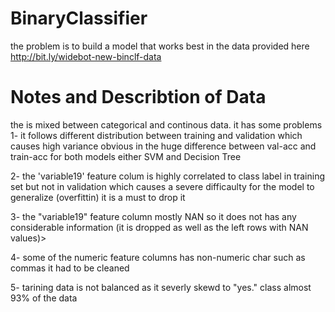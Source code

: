 # BinaryClassifier
the problem is to build a model that works best in the data provided here http://bit.ly/widebot-new-binclf-data

# Notes and Describtion of Data

the is mixed between categorical and continous data.
it has some problems 
  1- it follows different distribution between training and validation which causes high variance obvious in the huge difference between val-acc and train-acc for both models 
  either SVM and Decision Tree
  
  2- the 'variable19' feature colum is highly correlated to class label in training set but not in validation which causes a severe difficaulty for the model to generalize (overfittin) it is a must to drop it
  
  3- the "variable19" feature column mostly NAN so it does not has any considerable information (it is dropped as well as the left rows with NAN values)>
  
  4- some of the numeric feature columns has non-numeric char such as commas it had to be cleaned
  
  5- tarining data is not balanced as it severly skewd to "yes." class almost 93% of the data
  
  
  
  
  
  
  
